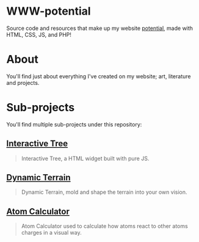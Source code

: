 # WWW-potential

Source code and resources that make up my website [potential](https://potential.000webhostapp.com/), made with HTML, CSS, JS, and PHP!

# About

You'll find just about everything I've created on my website; art, literature and projects.

# Sub-projects

You'll find multiple sub-projects under this repository:

## [Interactive Tree](https://github.com/ClarkThyLord/WWW-potential/issues/1)

> Interactive Tree, a HTML widget built with pure JS.

## [Dynamic Terrain](https://github.com/ClarkThyLord/WWW-potential/issues/3)

> Dynamic Terrain, mold and shape the terrain into your own vision.

## [Atom Calculator](https://github.com/ClarkThyLord/WWW-potential/issues/2)

> Atom Calculator used to calculate how atoms react to other atoms charges in a visual way.
